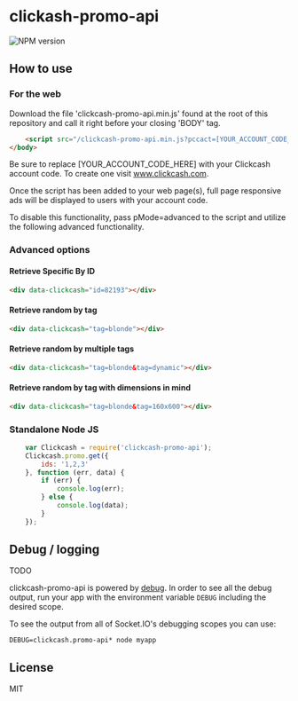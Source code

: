 ﻿# clickash-promo-api

![NPM version](https://badge.fury.io/js/clickcash-promo-api.svg)


## How to use

### For the web

Download the file 'clickcash-promo-api.min.js' found at the root of this repository and call it right before your closing 'BODY' tag.

```html
	<script src="/clickcash-promo-api.min.js?pccact=[YOUR_ACCOUNT_CODE_HERE]"></script>
</body>
```

Be sure to replace [YOUR_ACCOUNT_CODE_HERE] with your Clickcash account code. To create one visit www.clickcash.com.

Once the script has been added to your web page(s), full page responsive ads will be displayed to users with your account code.

To disable this functionality, pass pMode=advanced to the script and utilize the following advanced functionality.

### Advanced options

#### Retrieve Specific By ID
```html
<div data-clickcash="id=82193"></div>
```

#### Retrieve random by tag
```html
<div data-clickcash="tag=blonde"></div>
```

#### Retrieve random by multiple tags
```html
<div data-clickcash="tag=blonde&tag=dynamic"></div>
```

#### Retrieve random by tag with dimensions in mind
```html
<div data-clickcash="tag=blonde&tag=160x600"></div>
```

### Standalone Node JS

```js
    var Clickcash = require('clickcash-promo-api');
    Clickcash.promo.get({
        ids: '1,2,3'
    }, function (err, data) {
        if (err) {
            console.log(err);
        } else {
            console.log(data);
        }        
    });
```

## Debug / logging

TODO

clickcash-promo-api is powered by [debug](http://github.com/visionmedia/debug).
In order to see all the debug output, run your app with the environment variable
`DEBUG` including the desired scope.

To see the output from all of Socket.IO's debugging scopes you can use:

```
DEBUG=clickcash.promo-api* node myapp
```

## License

MIT



